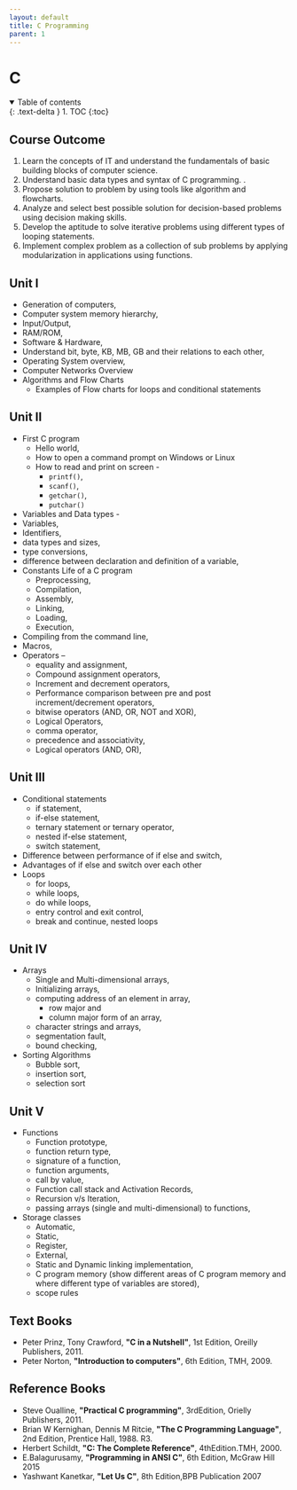 ```yaml
---
layout: default
title: C Programming
parent: 1
---
```


# C

<details open markdown="block">
  <summary>
    Table of contents
  </summary>
  {: .text-delta }
1. TOC
{:toc}
</details>

## Course Outcome

1. Learn the concepts of IT and understand the fundamentals of basic building blocks  of computer science.
2. Understand basic data types and syntax of C programming. . 
3. Propose solution to problem by using tools like algorithm and flowcharts.
4. Analyze and select best possible solution for decision-based problems using decision making skills.
5. Develop the aptitude to solve iterative problems using different types of looping statements.
6. Implement complex problem as a collection of sub problems by applying  modularization in applications using functions.

## Unit I

- Generation of computers, 
- Computer system memory hierarchy, 
- Input/Output, 
- RAM/ROM, 
- Software & Hardware, 
- Understand bit, byte, KB, MB, GB and their relations to each other, 
- Operating System overview, 
- Computer Networks Overview 
- Algorithms and Flow Charts
  - Examples of Flow charts for loops and conditional statements

## Unit II

- First C program 
  - Hello world, 
  - How to open a command prompt on Windows or Linux
  - How to read and print on screen - 
    - `printf()`,
    - `scanf()`,
    - `getchar()`,
    - `putchar()`
- Variables and Data types - 
- Variables, 
- Identifiers, 
- data types and sizes, 
- type conversions, 
- difference between declaration and definition of a variable, 
- Constants Life of a C program
  - Preprocessing, 
  - Compilation, 
  - Assembly, 
  - Linking, 
  - Loading, 
  - Execution, 
- Compiling from the command line, 
- Macros, 
- Operators – 
  - equality and assignment, 
  - Compound assignment operators, 
  - Increment and decrement operators, 
  - Performance comparison between pre and post increment/decrement operators,
  - bitwise operators (AND, OR, NOT and XOR), 
  - Logical Operators, 
  - comma operator, 
  - precedence and associativity, 
  - Logical operators (AND, OR),

## Unit III

- Conditional statements 
  - if statement, 
  - if-else statement, 
  - ternary statement or ternary operator, 
  - nested if-else statement, 
  - switch statement, 
- Difference between performance of if else and switch, 
- Advantages of if else and switch over each other 
- Loops 
  - for loops, 
  - while loops, 
  - do while loops, 
  - entry control and exit control,
  -  break and continue, nested loops

## Unit IV

- Arrays
  - Single and Multi-dimensional arrays, 
  - Initializing arrays, 
  - computing address of an element in array, 
    - row major and 
    - column major form of an array, 
  - character strings and arrays, 
  - segmentation fault, 
  - bound checking, 
- Sorting Algorithms
  - Bubble sort, 
  - insertion sort, 
  - selection sort

## Unit V

- Functions
  - Function prototype, 
  - function return type, 
  - signature of a function, 
  - function arguments, 
  - call by value, 
  - Function call stack and Activation Records,
  - Recursion v/s Iteration, 
  - passing arrays (single and multi-dimensional) to functions,
- Storage classes 
  - Automatic, 
  - Static, 
  - Register, 
  - External, 
  - Static and Dynamic linking implementation, 
  - C program memory (show different areas of C program memory and where different type of variables are stored), 
  - scope rules

## Text Books

- Peter Prinz, Tony Crawford,
  **"C in a Nutshell"**,
  1st Edition, Oreilly Publishers, 2011. 
- Peter Norton, 
  **"Introduction to computers"**, 
  6th Edition, TMH, 2009. 

## Reference Books

- Steve Oualline, 
  **"Practical C programming"**, 
  3rdEdition, Orielly Publishers, 2011. 
- Brian W Kernighan, Dennis M Ritcie,
  **"The C Programming Language"**, 
  2nd Edition, Prentice Hall, 1988. R3. 
- Herbert Schildt,
  **"C: The Complete Reference"**, 
  4thEdition.TMH, 2000. 
- E.Balagurusamy,
  **"Programming in ANSI C"**,
  6th Edition, McGraw Hill 2015 
- Yashwant Kanetkar,
  **"Let Us C"**,
  8th Edition,BPB Publication 2007